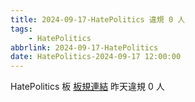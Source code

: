 ```yaml
---
title: 2024-09-17-HatePolitics 違規 0 人
tags:
    - HatePolitics
abbrlink: 2024-09-17-HatePolitics
date: HatePolitics-2024-09-17 12:00:00
---
```

HatePolitics 板 [板規連結](https://www.ptt.cc/bbs/HatePolitics/M.1617115262.A.D60.html)
昨天違規 0 人

